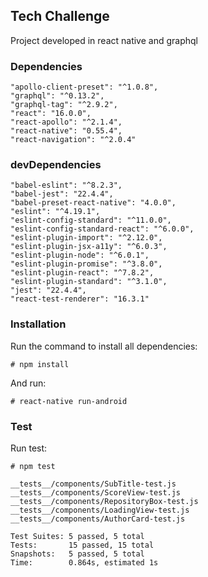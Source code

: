 ## Tech Challenge
Project developed in react native and graphql

### Dependencies
    "apollo-client-preset": "^1.0.8",
    "graphql": "^0.13.2",
    "graphql-tag": "^2.9.2",
    "react": "16.0.0",
    "react-apollo": "^2.1.4",
    "react-native": "0.55.4",
    "react-navigation": "^2.0.4"
  
 ### devDependencies
    "babel-eslint": "^8.2.3",
    "babel-jest": "22.4.4",
    "babel-preset-react-native": "4.0.0",
    "eslint": "^4.19.1",
    "eslint-config-standard": "^11.0.0",
    "eslint-config-standard-react": "^6.0.0",
    "eslint-plugin-import": "^2.12.0",
    "eslint-plugin-jsx-a11y": "^6.0.3",
    "eslint-plugin-node": "^6.0.1",
    "eslint-plugin-promise": "^3.8.0",
    "eslint-plugin-react": "^7.8.2",
    "eslint-plugin-standard": "^3.1.0",
    "jest": "22.4.4",
    "react-test-renderer": "16.3.1"

### Installation 

Run the command to install all dependencies:

```
# npm install
```

And run:

```
# react-native run-android
```

### Test

Run test:

```
# npm test
```

    __tests__/components/SubTitle-test.js
    __tests__/components/ScoreView-test.js
    __tests__/components/RepositoryBox-test.js
    __tests__/components/LoadingView-test.js
    __tests__/components/AuthorCard-test.js

    Test Suites: 5 passed, 5 total
    Tests:       15 passed, 15 total
    Snapshots:   5 passed, 5 total
    Time:        0.864s, estimated 1s
